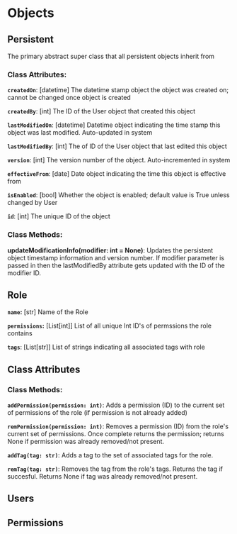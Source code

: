 # Objects 

## Persistent
The primary abstract super class that all persistent objects inherit from

### Class Attributes:
**`createdOn`**: [datetime] The datetime stamp object the object was created on; cannot be changed once object is created 

**`createdBy`**: [int] The ID of the User object that created this object

**`lastModifiedOn`**: [datetime] Datetime object indicating the time stamp this object was last modified. Auto-updated in system

**`lastModifiedBy`**: [int] The of ID of the User object that last edited this object

**`version`**: [int] The version number of the object. Auto-incremented in system

**`effectiveFrom`**: [date] Date object indicating the time this object is effective from

**`isEnabled`**: [bool] Whether the object is enabled; default value is True unless changed by User

**`id`**: [int] The unique ID of the object
 
### Class Methods:
**updateModificationInfo(modifier: int = None)**: Updates the persistent object timestamp information and version number. If modifier parameter is passed in then the lastModifiedBy attribute gets updated with the ID of the modifier ID. 


## Role

**`name`:** [str] Name of the Role

**`permissions`:** [List[int]] List of all unique Int ID's of permssions the role contains

**`tags`**: [List[str]] List of strings indicating all associated tags with role


## Class Attributes



### Class Methods:

**`addPermission(permission: int)`**: Adds a permission (ID) to the current set of permissions of the role (if permission is not already added)

**`remPermission(permission: int)`**: Removes a permission (ID) from the role's current set of permissions. Once complete returns the permission; returns None if permission was already removed/not present.

**`addTag(tag: str)`**: Adds a tag to the set of associated tags for the role. 

**`remTag(tag: str)`**: Removes the tag from the role's tags. Returns the tag if succesful. Returns None if tag was already removed/not present. 


## Users

## Permissions